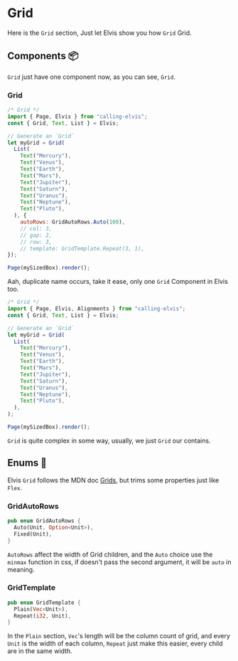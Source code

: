 # Grid

Here is the `Grid` section, Just let Elvis show you how `Grid` Grid.

## Components 📦

`Grid` just have one component now, as you can see, `Grid`.

### Grid
```js
/* Grid */
import { Page, Elvis } from "calling-elvis";
const { Grid, Text, List } = Elvis;

// Generate an `Grid`
let myGrid = Grid(
  List(
    Text("Mercury"),
    Text("Venus"),
    Text("Earth"),
    Text("Mars"),
    Text("Jupiter"),
    Text("Saturn"),
    Text("Uranus"),
    Text("Neptune"),
    Text("Pluto"),
  ), {
    autoRows: GridAutoRows.Auto(100),
    // col: 3,
    // gap: 2,
    // row: 3,
    // template: GridTemplate.Repeat(3, 1),
});

Page(mySizedBox).render();
```

Aah, duplicate name occurs, take it ease, only one `Grid` Component in Elvis too.

```js
/* Grid */
import { Page, Elvis, Alignments } from "calling-elvis";
const { Grid, Text, List } = Elvis;

// Generate an `Grid`
let myGrid = Grid(
  List(
    Text("Mercury"),
    Text("Venus"),
    Text("Earth"),
    Text("Mars"),
    Text("Jupiter"),
    Text("Saturn"),
    Text("Uranus"),
    Text("Neptune"),
    Text("Pluto"),
  ),
);

Page(mySizedBox).render();
```

`Grid` is quite complex in some way, usually, we just `Grid` our contains.

## Enums 🍩

Elvis `Grid` follows the MDN doc [Grids][1], but trims some properties just like `Flex`.

### GridAutoRows
```rust
pub enum GridAutoRows {
  Auto(Unit, Option<Unit>),
  Fixed(Unit),
}
```

`AutoRows` affect the width of Grid children, and the `Auto` choice use the `minmax` function in css, if doesn't pass the second argument, it will be `auto` in meaning.

### GridTemplate
```rust
pub enum GridTemplate {
  Plain(Vec<Unit>),
  Repeat(i32, Unit),
}
```
In the `Plain` section, `Vec`'s length will be the column count of grid, and every `Unit` is the width of each column, `Repeat` just make this easier, every child are in the same width.

[1]: https://developer.mozilla.org/en-US/docs/Learn/CSS/CSS_layout/Grids

